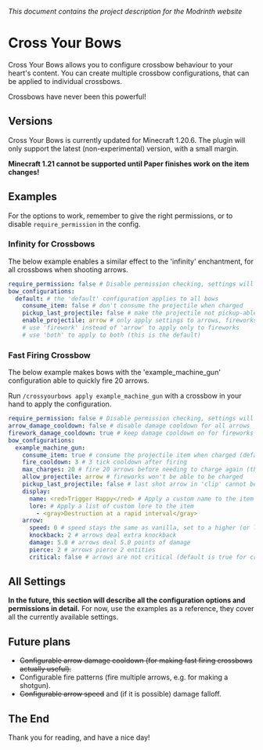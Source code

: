 *This document contains the project description for the Modrinth website*

# Cross Your Bows

Cross Your Bows allows you to configure crossbow behaviour to your heart's content.
You can create multiple crossbow configurations, that can be applied to individual crossbows.

Crossbows have never been this powerful!

## Versions

Cross Your Bows is currently updated for Minecraft 1.20.6.
The plugin will only support the latest (non-experimental) version, with a small margin.

**Minecraft 1.21 cannot be supported until Paper finishes work on the item changes!**

## Examples

For the options to work, remember to give the right permissions,
or to disable `require_permission` in the config.

### Infinity for Crossbows

The below example enables a similar effect to the 'infinity' enchantment, for all crossbows when shooting arrows.

```yaml
require_permission: false # Disable permission checking, settings will apply to every player regardless of permission
bow_configurations:
  default: # the 'default' configuration applies to all bows
    consume_item: false # don't consume the projectile when charged
    pickup_last_projectile: false # make the projectile not pickup-able (only applies to arrows)
    enable_projectile: arrow # only apply settings to arrows, fireworks behave like normal
    # use 'firework' instead of 'arrow' to apply only to fireworks
    # use 'both' to apply to both (this is the default)
```

### Fast Firing Crossbow

The below example makes bows with the 'example_machine_gun' configuration able to quickly fire 20 arrows.

Run `/crossyourbows apply example_machine_gun` with a crossbow in your hand to apply the configuration.

```yaml
require_permission: false # Disable permission checking, settings will apply to every player regardless of permission
arrow_damage_cooldown: false # disable damage cooldown for all arrows
firework_damage_cooldown: true # keep damage cooldown on for fireworks (default is true)
bow_configurations:
  example_machine_gun:
    consume_item: true # consume the projectile item when charged (default is true)
    fire_cooldown: 3 # 3 tick cooldown after firing
    max_charges: 20 # fire 20 arrows before needing to charge again (the 'clip' size)
    allow_projectile: arrow # fireworks won't be able to be charged
    pickup_last_projectile: false # last shot arrow in 'clip' cannot be picked up again
    display:
      name: <red>Trigger Happy</red> # Apply a custom name to the item
      lore: # Apply a list of custom lore to the item
        - <gray>Destruction at a rapid interval</gray>
    arrow:
      speed: 0 # speed stays the same as vanilla, set to a higher (or lower) value to modify speed (default is 0)
      knockback: 2 # arrows deal extra knockback
      damage: 5.0 # arrows deal 5.0 points of damage
      pierce: 2 # arrows pierce 2 entities
      critical: false # arrows are not critical (default is true for crossbows, which gives extra damage)
```

## All Settings

**In the future, this section will describe all the configuration options and permissions in detail.**
For now, use the examples as a reference, they cover all the currently available settings.

## Future plans

- ~~Configurable arrow damage cooldown (for making fast firing crossbows actually useful).~~
- Configurable fire patterns (fire multiple arrows, e.g. for making a shotgun).
- ~~Configurable arrow speed~~ and (if it is possible) damage falloff.

## The End

Thank you for reading, and have a nice day!